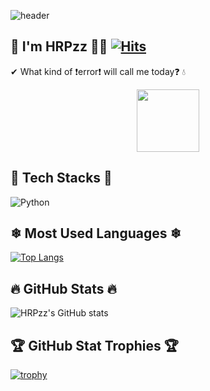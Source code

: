 ![header](https://capsule-render.vercel.app/api?type=slice&color=timeGradient&height=160&section=header&text=Hi%20There%20👋&fontAlign=50&fontAlignY=70&fontSize=90)

## 🌱 I'm HRPzz 🤗🌟 [![Hits](https://hits.seeyoufarm.com/api/count/incr/badge.svg?url=https%3A%2F%2Fgithub.com%2FHRPzz&count_bg=%2379C83D&title_bg=%23555555&icon=&icon_color=%23E7E7E7&title=hits&edge_flat=false)](https://hits.seeyoufarm.com)

✔ What kind of ❗error❗ will call me today❓ 💧

<p align="center">
    <img src="https://i.giphy.com/media/26FlrxySR053aqbtu/giphy.webp" width="100px">
</p>

## 🌈 Tech Stacks 🌈

![Python](https://img.shields.io/badge/python-3670A0?style=for-the-badge&logo=python&logoColor=ffdd54)

## ❄ Most Used Languages ❄

[![Top Langs](https://github-readme-stats.vercel.app/api/top-langs/?username=HRPzz&layout=compact)](https://github.com/HRPzz/github-readme-stats)

## 🔥 GitHub Stats 🔥

![HRPzz's GitHub stats](https://github-readme-stats.vercel.app/api?username=HRPzz&&show_icons=true&theme=onedark)

## 🏆 GitHub Stat Trophies 🏆

[![trophy](https://github-profile-trophy.vercel.app/?username=HRPzz&theme=onedark)](https://github.com/HRPzz/github-profile-trophy)
